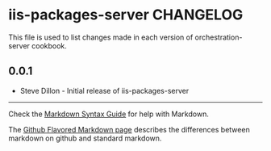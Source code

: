 iis-packages-server CHANGELOG
=========================

This file is used to list changes made in each version of orchestration-server cookbook.

0.0.1
-----
- Steve Dillon - Initial release of iis-packages-server

- - -
Check the [Markdown Syntax Guide](http://daringfireball.net/projects/markdown/syntax) for help with Markdown.

The [Github Flavored Markdown page](http://github.github.com/github-flavored-markdown/) describes the differences between markdown on github and standard markdown.

